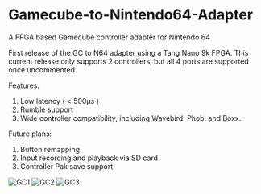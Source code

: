 # Gamecube-to-Nintendo64-Adapter
A FPGA based Gamecube controller adapter for Nintendo 64

First release of the GC to N64 adapter using a Tang Nano 9k FPGA. This current release only supports 2 controllers, but all 4 ports are supported once uncommented.

Features:
1. Low latency ( < 500µs )
2. Rumble support
3. Wide controller compatibility, including Wavebird, Phob, and Boxx.

Future plans:
1. Button remapping
2. Input recording and playback via SD card
3. Controller Pak save support

![GC1](https://github.com/SoulCalDan/Gamecube-to-Nintendo64-Adapter/assets/137843786/b2293dd5-62b9-449d-80bc-201ee0d43981)
![GC2](https://github.com/SoulCalDan/Gamecube-to-Nintendo64-Adapter/assets/137843786/e8835256-5276-40a9-a8c2-0373dc9ffe49)
![GC3](https://github.com/SoulCalDan/Gamecube-to-Nintendo64-Adapter/assets/137843786/bdd0dfa4-bef2-4ab6-b6ce-97583d6bcf34)
